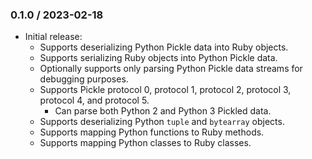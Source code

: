 ### 0.1.0 / 2023-02-18

* Initial release:
  * Supports deserializing Python Pickle data into Ruby objects.
  * Supports serializing Ruby objects into Python Pickle data.
  * Optionally supports only parsing Python Pickle data streams for debugging
    purposes.
  * Supports Pickle protocol 0, protocol 1, protocol 2, protocol 3, protocol 4,
    and protocol 5.
    * Can parse both Python 2 and Python 3 Pickled data.
  * Supports deserializing Python `tuple` and `bytearray` objects.
  * Supports mapping Python functions to Ruby methods.
  * Supports mapping Python classes to Ruby classes.

